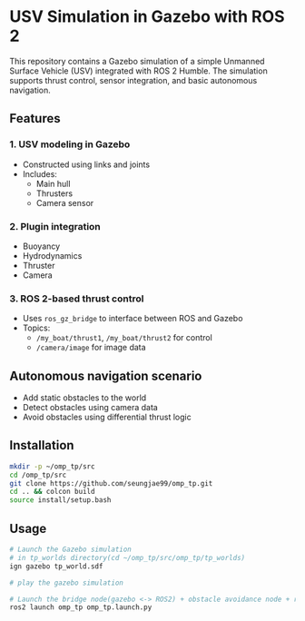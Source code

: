 # USV Simulation in Gazebo with ROS 2

This repository contains a Gazebo simulation of a simple Unmanned Surface Vehicle (USV) integrated with ROS 2 Humble. The simulation supports thrust control, sensor integration, and basic autonomous navigation.

## Features

### 1. USV modeling in Gazebo
- Constructed using links and joints
- Includes:
  - Main hull
  - Thrusters
  - Camera sensor

### 2. Plugin integration
- Buoyancy
- Hydrodynamics
- Thruster
- Camera

### 3. ROS 2-based thrust control
- Uses `ros_gz_bridge` to interface between ROS and Gazebo
- Topics:
  - `/my_boat/thrust1`, `/my_boat/thrust2` for control
  - `/camera/image` for image data

## Autonomous navigation scenario

- Add static obstacles to the world
- Detect obstacles using camera data
- Avoid obstacles using differential thrust logic

## Installation
```bash
mkdir -p ~/omp_tp/src
cd /omp_tp/src
git clone https://github.com/seungjae99/omp_tp.git
cd .. && colcon build
source install/setup.bash
```

## Usage

```bash
# Launch the Gazebo simulation
# in tp_worlds directory(cd ~/omp_tp/src/omp_tp/tp_worlds)
ign gazebo tp_world.sdf

# play the gazebo simulation

# Launch the bridge node(gazebo <-> ROS2) + obstacle avoidance node + rviz2(camera image)
ros2 launch omp_tp omp_tp.launch.py
```
